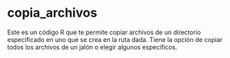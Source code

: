 # copia_archivos
Este es un código R que te permite copiar archivos de un directorio especificado en uno que se crea en la ruta dada. Tiene la opción de copiar todos los archivos de un jalón o elegir algunos específicos.
